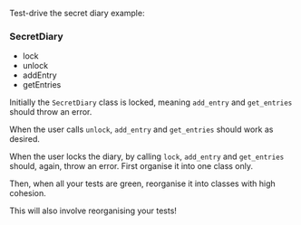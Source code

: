 Test-drive the secret diary example:

### SecretDiary

- lock
- unlock
- addEntry
- getEntries

Initially the `SecretDiary` class is locked, meaning `add_entry` and `get_entries` should throw an error.

When the user calls `unlock`, `add_entry` and `get_entries` should work as desired.

When the user locks the diary, by calling `lock`, `add_entry` and `get_entries` should, again, throw an error.
First organise it into one class only.

Then, when all your tests are green, reorganise it into classes with high cohesion.

This will also involve reorganising your tests!
